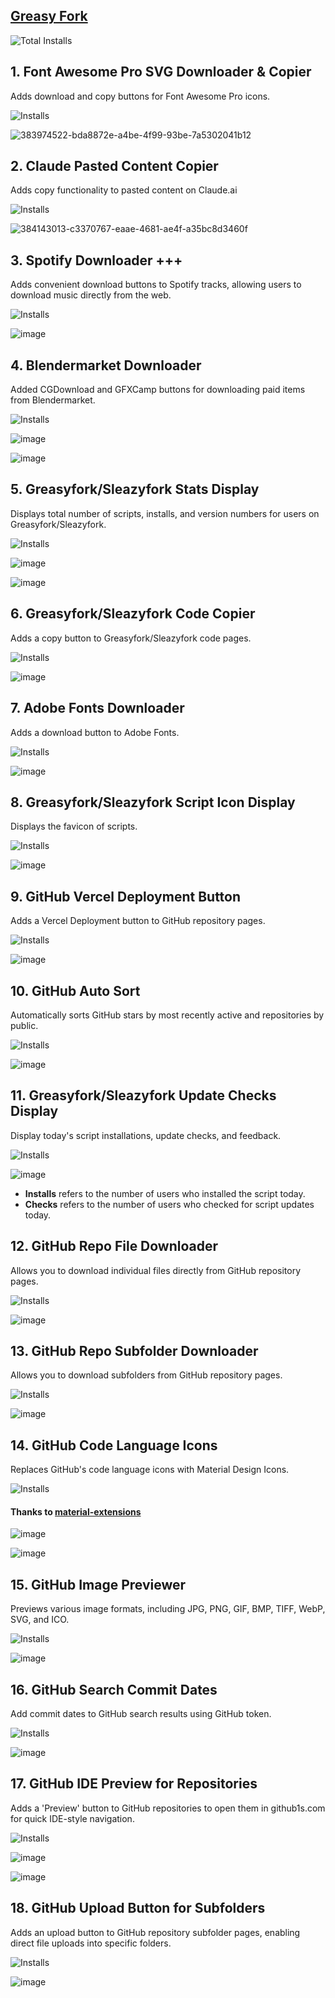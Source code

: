 ## [Greasy Fork](https://greasyfork.org/en/users/1376410-afkarxyz)

![Total Installs](https://img.shields.io/badge/dynamic/json?color=%230072C6&label=Total%20Installs&query=$&url=https://forksinstalls.vercel.app/total/greasyfork.org/en/users/1376410-afkarxyz)

## 1. Font Awesome Pro SVG Downloader & Copier
Adds download and copy buttons for Font Awesome Pro icons.

![Installs](https://img.shields.io/badge/dynamic/json?color=%232ea44f&label=Installs&query=$&url=https://forksinstalls.vercel.app/greasyfork.org/en/scripts/516246-font-awesome-pro-svg-downloader-copier)

![383974522-bda8872e-a4be-4f99-93be-7a5302041b12](https://github.com/user-attachments/assets/eea72d70-4d42-4451-a131-41238295c7c7)

## 2. Claude Pasted Content Copier
Adds copy functionality to pasted content on Claude.ai

![Installs](https://img.shields.io/badge/dynamic/json?color=%232ea44f&label=Installs&query=$&url=https://forksinstalls.vercel.app/greasyfork.org/en/scripts/511406-claude-pasted-content-copier)

![384143013-c3370767-eaae-4681-ae4f-a35bc8d3460f](https://github.com/user-attachments/assets/34722d99-7a62-43c6-af7b-515b958fa88b)

## 3. Spotify Downloader +++ 
Adds convenient download buttons to Spotify tracks, allowing users to download music directly from the web.

![Installs](https://img.shields.io/badge/dynamic/json?color=%232ea44f&label=Installs&query=$&url=https://forksinstalls.vercel.app/greasyfork.org/en/scripts/511659-spotify-downloader)

![image](https://github.com/user-attachments/assets/04e307f3-589d-4643-9543-d54cf9ad0379)

## 4. Blendermarket Downloader
Added CGDownload and GFXCamp buttons for downloading paid items from Blendermarket.

![Installs](https://img.shields.io/badge/dynamic/json?color=%232ea44f&label=Installs&query=$&url=https://forksinstalls.vercel.app/greasyfork.org/en/scripts/517948-blendermarket-downloader)

![image](https://github.com/user-attachments/assets/937094bb-0226-401d-8f96-83586e8ec2dd)

![image](https://github.com/user-attachments/assets/a07cfdf0-e0a8-4f9a-ae29-244d58aefedf)

## 5. Greasyfork/Sleazyfork Stats Display
Displays total number of scripts, installs, and version numbers for users on Greasyfork/Sleazyfork.

![Installs](https://img.shields.io/badge/dynamic/json?color=%232ea44f&label=Installs&query=$&url=https://forksinstalls.vercel.app/greasyfork.org/en/scripts/518152-greasyfork-sleazyfork-stats-display)

![image](https://github.com/user-attachments/assets/36130407-520e-4199-85b9-037fe9de0960)

![image](https://github.com/user-attachments/assets/648d553f-3170-4a75-bed3-80b12d36aea3)

## 6. Greasyfork/Sleazyfork Code Copier
Adds a copy button to Greasyfork/Sleazyfork code pages.

![Installs](https://img.shields.io/badge/dynamic/json?color=%232ea44f&label=Installs&query=$&url=https://forksinstalls.vercel.app/greasyfork.org/en/scripts/518206-greasyfork-sleazyfork-code-copier)

![image](https://github.com/user-attachments/assets/ac37de62-4497-4a9c-be05-e5b6a078b44b)

## 7. Adobe Fonts Downloader
Adds a download button to Adobe Fonts.

![Installs](https://img.shields.io/badge/dynamic/json?color=%232ea44f&label=Installs&query=$&url=https://forksinstalls.vercel.app/greasyfork.org/en/scripts/518659-adobe-fonts-downloader)

![image](https://github.com/user-attachments/assets/77628e8a-37fa-4a66-b0e7-cb4e7414efcd)

## 8. Greasyfork/Sleazyfork Script Icon Display
Displays the favicon of scripts.

![Installs](https://img.shields.io/badge/dynamic/json?color=%232ea44f&label=Installs&query=$&url=https://forksinstalls.vercel.app/greasyfork.org/en/scripts/518673-greasyfork-sleazyfork-script-icon-display)

![image](https://github.com/user-attachments/assets/a31e61b5-a249-4dc6-94a0-fe7dc64efe79)

## 9. GitHub Vercel Deployment Button
Adds a Vercel Deployment button to GitHub repository pages.

![Installs](https://img.shields.io/badge/dynamic/json?color=%232ea44f&label=Installs&query=$&url=https://forksinstalls.vercel.app/greasyfork.org/en/scripts/518890-github-vercel-deployment-button)

![image](https://github.com/user-attachments/assets/238d79d1-cd7b-416f-890a-0e64f0ee2f63)

## 10. GitHub Auto Sort
Automatically sorts GitHub stars by most recently active and repositories by public.

![Installs](https://img.shields.io/badge/dynamic/json?color=%232ea44f&label=Installs&query=$&url=https://forksinstalls.vercel.app/greasyfork.org/en/scripts/518947-github-auto-sort)

![image](https://github.com/user-attachments/assets/4276c98f-c6d1-40e9-8904-3dfdeb432f57)

## 11. Greasyfork/Sleazyfork Update Checks Display
Display today's script installations, update checks, and feedback.

![Installs](https://img.shields.io/badge/dynamic/json?color=%232ea44f&label=Installs&query=$&url=https://forksinstalls.vercel.app/greasyfork.org/en/scripts/520111-greasyfork-sleazyfork-update-checks-display)

![image](https://github.com/user-attachments/assets/d9a0f88e-9765-4f7d-bc71-475f97f2e6c3)

- **Installs** refers to the number of users who installed the script today.
- **Checks** refers to the number of users who checked for script updates today.

## 12. GitHub Repo File Downloader
Allows you to download individual files directly from GitHub repository pages.

![Installs](https://img.shields.io/badge/dynamic/json?color=%232ea44f&label=Installs&query=$&url=https://forksinstalls.vercel.app/greasyfork.org/en/scripts/520209-github-repo-file-downloader)

![image](https://github.com/user-attachments/assets/bfa49e28-97b5-468d-ba62-f91a34cb8a55)

## 13. GitHub Repo Subfolder Downloader
Allows you to download subfolders from GitHub repository pages.

![Installs](https://img.shields.io/badge/dynamic/json?color=%232ea44f&label=Installs&query=$&url=https://forksinstalls.vercel.app/greasyfork.org/en/scripts/520237-github-repo-subfolder-downloader)

![image](https://github.com/user-attachments/assets/62988d9a-0b05-4a20-9feb-c886d06e83e5)

## 14. GitHub Code Language Icons
Replaces GitHub's code language icons with Material Design Icons.

![Installs](https://img.shields.io/badge/dynamic/json?color=%232ea44f&label=Installs&query=$&url=https://forksinstalls.vercel.app/greasyfork.org/en/scripts/520285-github-code-language-icons)

#### Thanks to [material-extensions](https://raw.githubusercontent.com/material-extensions/vscode-material-icon-theme/refs/heads/main/images/fileIcons.png)

![image](https://github.com/user-attachments/assets/2b43758a-dc6b-41ad-8351-b8a30e0fdb03)

![image](https://github.com/user-attachments/assets/e68400da-c76e-4c6d-98b7-bfb20cdad735)

## 15. GitHub Image Previewer
Previews various image formats, including JPG, PNG, GIF, BMP, TIFF, WebP, SVG, and ICO.

![Installs](https://img.shields.io/badge/dynamic/json?color=%232ea44f&label=Installs&query=$&url=https://forksinstalls.vercel.app/greasyfork.org/en/scripts/520309-github-image-previewer)

![image](https://github.com/user-attachments/assets/11dfa85e-f522-42f0-8c5c-e118027fed40)

## 16. GitHub Search Commit Dates
Add commit dates to GitHub search results using GitHub token.

![Installs](https://img.shields.io/badge/dynamic/json?color=%232ea44f&label=Installs&query=$&url=https://forksinstalls.vercel.app/greasyfork.org/en/scripts/521225-github-search-commit-dates)

![image](https://github.com/user-attachments/assets/a7337964-d279-491f-b9a6-faa8d6fc0c72)

## 17. GitHub IDE Preview for Repositories
Adds a 'Preview' button to GitHub repositories to open them in github1s.com for quick IDE-style navigation.

![Installs](https://img.shields.io/badge/dynamic/json?color=%232ea44f&label=Installs&query=$&url=https://forksinstalls.vercel.app/greasyfork.org/en/scripts/521507-github-ide-preview-for-repositories)

![image](https://github.com/user-attachments/assets/6767426c-c79f-40e9-9a26-0a8f10b79863)

![image](https://github.com/user-attachments/assets/023d93c1-8c96-4759-bd7f-6d398006b003)

## 18. GitHub Upload Button for Subfolders
Adds an upload button to GitHub repository subfolder pages, enabling direct file uploads into specific folders.

![Installs](https://img.shields.io/badge/dynamic/json?color=%232ea44f&label=Installs&query=$&url=https://forksinstalls.vercel.app/greasyfork.org/en/scripts/521510-github-upload-button-for-subfolders)

![image](https://github.com/user-attachments/assets/dbb348ba-b1d7-4313-983d-88d8092d1239)
